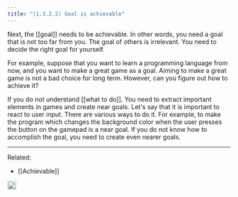```yaml
---
title: "(1.3.2.2) Goal is achievable"
---
```


Next, the [[goal]] needs to be achievable. In other words, you need a goal that is not too far from you. The goal of others is irrelevant. You need to decide the right goal for yourself.

For example, suppose that you want to learn a programming language from now, and you want to make a great game as a goal. Aiming to make a great game is not a bad choice for long term. However, can you figure out how to achieve it?

If you do not understand [[what to do]]. You need to extract important elements in games and create near goals. Let's say that it is important to react to user input. There are various ways to do it. For example, to make the program which changes the background color when the user presses the button on the gamepad is a near goal. If you do not know how to accomplish the goal, you need to create even nearer goals.

---

Related:

- [[Achievable]]
<img src='https://scrapbox.io/api/pages/nishio/en/icon' alt='en.icon' height="19.5"/>